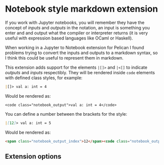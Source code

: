 # Notebook style markdown extension

If you work with Jupyter notebooks, you will remember they have the concept of _inputs_ and _outputs_ in the notation, an input is something you enter and and output what the compiler or interpreter returns (it is very useful with expression based languages like OCaml or Haskell).

When working in a Jupyter to Notebook extension for Pelican I found problems trying to convert the inputs and outputs to a markdown syntax, so I think this could be useful to represent them in markdown.

This extension adds support for the elements `|[]>` and `|<[]` to indicate _outputs_ and _inputs_ respectibly. They will be rendered inside `code` elements with defined class styles, for example:

```md
|[]> val a: int = 4
```

Would be rendered as:

```
<code class="notebook_output">val a: int = 4</code>
```

You can define a number between the brackets for the style:

```md
|[12]> val a: int = 5
```

Would be rendered as:

```html
<span class="notebook_output_index">12</span><code class="notebook_output">val a: int = 4</code>
```

## Extension options

